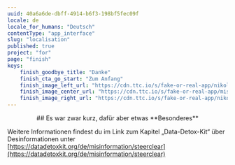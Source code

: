 ```yaml
---
uuid: 40a6a6de-dbff-4914-b6f3-198bf5fec09f
locale: de
locale_for_humans: "Deutsch"
contentType: "app_interface"
slug: "localisation"
published: true
project: "for"
page: "finish"
keys:
    finish_goodbye_title: "Danke"
    finish_cta_go_start: "Zum Anfang"
    finish_image_left_url: "https://cdn.ttc.io/s/fake-or-real-app/nikoline_nik_-8694.jpg"
    finish_image_center_url: "https://cdn.ttc.io/s/fake-or-real-app/misinfo_logo.jpg"
    finish_image_right_url: "https://cdn.ttc.io/s/fake-or-real-app/nikoline_nik_-7168.jpg"
---
```

<p style="text-align: center;">
## Es war zwar kurz, dafür aber etwas **Besonderes**

Weitere Informationen findest du im Link zum Kapitel „Data-Detox-Kit“ über Desinformationen unter
[https://datadetoxkit.org/de/misinformation/steerclear](https://datadetoxkit.org/de/misinformation/steerclear)</p>
